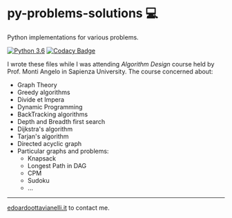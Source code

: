 # py-problems-solutions :computer:

Python implementations for various problems.

[![Python 3.6](https://img.shields.io/badge/python-3.6-blue.svg)](https://www.python.org/downloads/release/python-360/)
[![Codacy Badge](https://api.codacy.com/project/badge/Grade/ae6b619b4e864b0d8db369535a0aa650)](https://www.codacy.com/manual/edoardottt/py-problems-solutions?utm_source=github.com&amp;utm_medium=referral&amp;utm_content=edoardottt/py-problems-solutions&amp;utm_campaign=Badge_Grade)

I wrote these files while I was attending *Algorithm Design* course held by Prof. Monti Angelo in Sapienza University.
The course concerned about:

  - Graph Theory
  - Greedy algorithms
  - Divide et Impera
  - Dynamic Programming
  - BackTracking algorithms
  - Depth and Breadth first search
  - Dijkstra's algorithm
  - Tarjan's algorithm
  - Directed acyclic graph
  - Particular graphs and problems:
       - Knapsack
       - Longest Path in DAG
       - CPM
       - Sudoku
       - ...

-------

[edoardoottavianelli.it](https://www.edoardoottavianelli.it) to contact me.
